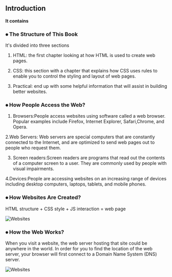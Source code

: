 ## Introduction

**It contains**

### ⦁	The Structure of This Book
It's  divided into three sections
1. HTML: the first  chapter looking at how HTML is used to create web pages. 

2. CSS: this section with a chapter that explains how CSS uses rules to enable you to control the styling and layout of web pages. 

3. Practical:  end up with some helpful information that will assist  in building better websites.


### ⦁	How People Access the Web?

1. Browsers:People access websites using software called a web browser. Popular examples include Firefox, Internet Explorer, Safari,Chrome, and Opera.

2.Web Servers: Web servers are special computers that are constantly connected to the Internet, and are optimized to send web pages out to people who request them.

3. Screen readers:Screen readers are programs that read out the  contents of a computer screen to a user. They are commonly used by people with visual impairments.

4.Devices:People are accessing websites on an increasing range of  devices including desktop computers, laptops, tablets, and mobile phones. 


### ⦁	How Websites Are Created?

HTML structure + CSS style + JS interaction = web page

![Websites](https://i.ytimg.com/vi/pOwLCTkypUs/maxresdefault.jpg)


 ### ⦁	How the Web Works?

When you visit a website, the web server hosting that site could be anywhere in the world. In order for you to find the location of the web server, your browser will first connect to a Domain Name System (DNS) server.

![Websites](https://i.ytimg.com/vi/R4KX6iLqXSc/maxresdefault.jpg)




